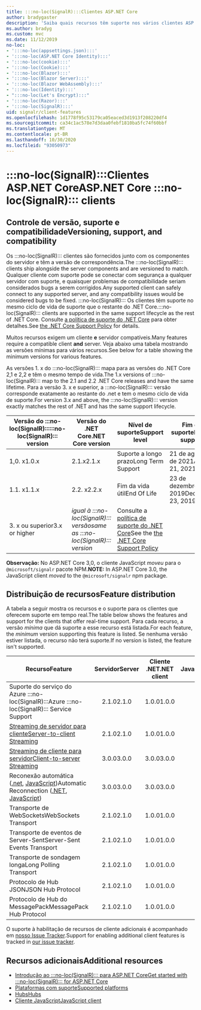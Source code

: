 ```yaml
---
title: :::no-loc(SignalR):::Clientes ASP.NET Core
author: bradygaster
description: 'Saiba quais recursos têm suporte nos vários clientes ASP.NET Core :::no-loc(SignalR)::: .'
ms.author: bradyg
ms.custom: mvc
ms.date: 11/12/2019
no-loc:
- ':::no-loc(appsettings.json):::'
- ':::no-loc(ASP.NET Core Identity):::'
- ':::no-loc(cookie):::'
- ':::no-loc(Cookie):::'
- ':::no-loc(Blazor):::'
- ':::no-loc(Blazor Server):::'
- ':::no-loc(Blazor WebAssembly):::'
- ':::no-loc(Identity):::'
- ":::no-loc(Let's Encrypt):::"
- ':::no-loc(Razor):::'
- ':::no-loc(SignalR):::'
uid: signalr/client-features
ms.openlocfilehash: 1d1778f95c53179ca05eaced3d1913f208220df4
ms.sourcegitcommit: ca34c1ac578e7d3daa0febf1810ba5fc74f60bbf
ms.translationtype: MT
ms.contentlocale: pt-BR
ms.lasthandoff: 10/30/2020
ms.locfileid: "93050973"
---
```

# <a name="aspnet-core-no-locsignalr-clients"></a><span data-ttu-id="f6d5d-103">:::no-loc(SignalR):::Clientes ASP.NET Core</span><span class="sxs-lookup"><span data-stu-id="f6d5d-103">ASP.NET Core :::no-loc(SignalR)::: clients</span></span>

## <a name="versioning-support-and-compatibility"></a><span data-ttu-id="f6d5d-104">Controle de versão, suporte e compatibilidade</span><span class="sxs-lookup"><span data-stu-id="f6d5d-104">Versioning, support, and compatibility</span></span>

<span data-ttu-id="f6d5d-105">Os :::no-loc(SignalR)::: clientes são fornecidos junto com os componentes do servidor e têm a versão de correspondência.</span><span class="sxs-lookup"><span data-stu-id="f6d5d-105">The :::no-loc(SignalR)::: clients ship alongside the server components and are versioned to match.</span></span> <span data-ttu-id="f6d5d-106">Qualquer cliente com suporte pode se conectar com segurança a qualquer servidor com suporte, e quaisquer problemas de compatibilidade seriam considerados bugs a serem corrigidos.</span><span class="sxs-lookup"><span data-stu-id="f6d5d-106">Any supported client can safely connect to any supported server, and any compatibility issues would be considered bugs to be fixed.</span></span> <span data-ttu-id="f6d5d-107">:::no-loc(SignalR)::: Os clientes têm suporte no mesmo ciclo de vida de suporte que o restante do .NET Core.</span><span class="sxs-lookup"><span data-stu-id="f6d5d-107">:::no-loc(SignalR)::: clients are supported in the same support lifecycle as the rest of .NET Core.</span></span> <span data-ttu-id="f6d5d-108">Consulte [a política de suporte do .NET Core](https://dotnet.microsoft.com/platform/support/policy/dotnet-core) para obter detalhes.</span><span class="sxs-lookup"><span data-stu-id="f6d5d-108">See [the .NET Core Support Policy](https://dotnet.microsoft.com/platform/support/policy/dotnet-core) for details.</span></span>

<span data-ttu-id="f6d5d-109">Muitos recursos exigem um cliente **e** servidor compatíveis.</span><span class="sxs-lookup"><span data-stu-id="f6d5d-109">Many features require a compatible client **and** server.</span></span> <span data-ttu-id="f6d5d-110">Veja abaixo uma tabela mostrando as versões mínimas para vários recursos.</span><span class="sxs-lookup"><span data-stu-id="f6d5d-110">See below for a table showing the minimum versions for various features.</span></span>

<span data-ttu-id="f6d5d-111">As versões 1. x do :::no-loc(SignalR)::: mapa para as versões do .NET Core 2,1 e 2,2 e têm o mesmo tempo de vida.</span><span class="sxs-lookup"><span data-stu-id="f6d5d-111">The 1.x versions of :::no-loc(SignalR)::: map to the 2.1 and 2.2 .NET Core releases and have the same lifetime.</span></span> <span data-ttu-id="f6d5d-112">Para a versão 3. x e superior, a :::no-loc(SignalR)::: versão corresponde exatamente ao restante do .net e tem o mesmo ciclo de vida de suporte.</span><span class="sxs-lookup"><span data-stu-id="f6d5d-112">For version 3.x and above, the :::no-loc(SignalR)::: version exactly matches the rest of .NET and has the same support lifecycle.</span></span>

| <span data-ttu-id="f6d5d-113">Versão do :::no-loc(SignalR):::</span><span class="sxs-lookup"><span data-stu-id="f6d5d-113">:::no-loc(SignalR)::: version</span></span> | <span data-ttu-id="f6d5d-114">Versão do .NET Core</span><span class="sxs-lookup"><span data-stu-id="f6d5d-114">.NET Core version</span></span> | <span data-ttu-id="f6d5d-115">Nível de suporte</span><span class="sxs-lookup"><span data-stu-id="f6d5d-115">Support level</span></span> | <span data-ttu-id="f6d5d-116">Fim do suporte</span><span class="sxs-lookup"><span data-stu-id="f6d5d-116">End of support</span></span> |
| - | - | - | - |
| <span data-ttu-id="f6d5d-117">1,0. x</span><span class="sxs-lookup"><span data-stu-id="f6d5d-117">1.0.x</span></span> | <span data-ttu-id="f6d5d-118">2.1.x</span><span class="sxs-lookup"><span data-stu-id="f6d5d-118">2.1.x</span></span> | <span data-ttu-id="f6d5d-119">Suporte a longo prazo</span><span class="sxs-lookup"><span data-stu-id="f6d5d-119">Long Term Support</span></span> | <span data-ttu-id="f6d5d-120">21 de agosto de 2021</span><span class="sxs-lookup"><span data-stu-id="f6d5d-120">August 21, 2021</span></span> |
| <span data-ttu-id="f6d5d-121">1.1. x</span><span class="sxs-lookup"><span data-stu-id="f6d5d-121">1.1.x</span></span> | <span data-ttu-id="f6d5d-122">2.2. x</span><span class="sxs-lookup"><span data-stu-id="f6d5d-122">2.2.x</span></span> | <span data-ttu-id="f6d5d-123">Fim da vida útil</span><span class="sxs-lookup"><span data-stu-id="f6d5d-123">End Of Life</span></span> | <span data-ttu-id="f6d5d-124">23 de dezembro de 2019</span><span class="sxs-lookup"><span data-stu-id="f6d5d-124">December 23, 2019</span></span> |
| <span data-ttu-id="f6d5d-125">3. x ou superior</span><span class="sxs-lookup"><span data-stu-id="f6d5d-125">3.x or higher</span></span> | <span data-ttu-id="f6d5d-126">*igual à :::no-loc(SignalR)::: versão*</span><span class="sxs-lookup"><span data-stu-id="f6d5d-126">*same as :::no-loc(SignalR)::: version*</span></span> | <span data-ttu-id="f6d5d-127">Consulte a [política de suporte do .NET Core](https://dotnet.microsoft.com/platform/support/policy/dotnet-core)</span><span class="sxs-lookup"><span data-stu-id="f6d5d-127">See the [the .NET Core Support Policy](https://dotnet.microsoft.com/platform/support/policy/dotnet-core)</span></span> |

<span data-ttu-id="f6d5d-128">**Observação:** No ASP.NET Core 3,0, o cliente JavaScript *moveu* para o `@microsoft/signalr` pacote NPM.</span><span class="sxs-lookup"><span data-stu-id="f6d5d-128">**NOTE:** In ASP.NET Core 3.0, the JavaScript client *moved* to the `@microsoft/signalr` npm package.</span></span>

## <a name="feature-distribution"></a><span data-ttu-id="f6d5d-129">Distribuição de recursos</span><span class="sxs-lookup"><span data-stu-id="f6d5d-129">Feature distribution</span></span>

<span data-ttu-id="f6d5d-130">A tabela a seguir mostra os recursos e o suporte para os clientes que oferecem suporte em tempo real.</span><span class="sxs-lookup"><span data-stu-id="f6d5d-130">The table below shows the features and support for the clients that offer real-time support.</span></span> <span data-ttu-id="f6d5d-131">Para cada recurso, a versão *mínima* que dá suporte a esse recurso está listada.</span><span class="sxs-lookup"><span data-stu-id="f6d5d-131">For each feature, the *minimum* version supporting this feature is listed.</span></span> <span data-ttu-id="f6d5d-132">Se nenhuma versão estiver listada, o recurso não terá suporte.</span><span class="sxs-lookup"><span data-stu-id="f6d5d-132">If no version is listed, the feature isn't supported.</span></span>

| <span data-ttu-id="f6d5d-133">Recurso</span><span class="sxs-lookup"><span data-stu-id="f6d5d-133">Feature</span></span> | <span data-ttu-id="f6d5d-134">Servidor</span><span class="sxs-lookup"><span data-stu-id="f6d5d-134">Server</span></span> | <span data-ttu-id="f6d5d-135">Cliente .NET</span><span class="sxs-lookup"><span data-stu-id="f6d5d-135">.NET client</span></span> | <span data-ttu-id="f6d5d-136">Cliente JavaScript</span><span class="sxs-lookup"><span data-stu-id="f6d5d-136">JavaScript client</span></span> | <span data-ttu-id="f6d5d-137">Cliente Java</span><span class="sxs-lookup"><span data-stu-id="f6d5d-137">Java client</span></span> |
| ---- | :-: | :-: | :-: | :-: |
| <span data-ttu-id="f6d5d-138">Suporte do serviço do Azure :::no-loc(SignalR):::</span><span class="sxs-lookup"><span data-stu-id="f6d5d-138">Azure :::no-loc(SignalR)::: Service Support</span></span> |<span data-ttu-id="f6d5d-139">2.1.0</span><span class="sxs-lookup"><span data-stu-id="f6d5d-139">2.1.0</span></span>|<span data-ttu-id="f6d5d-140">1.0.0</span><span class="sxs-lookup"><span data-stu-id="f6d5d-140">1.0.0</span></span>|<span data-ttu-id="f6d5d-141">1.0.0</span><span class="sxs-lookup"><span data-stu-id="f6d5d-141">1.0.0</span></span>|<span data-ttu-id="f6d5d-142">1.0.0</span><span class="sxs-lookup"><span data-stu-id="f6d5d-142">1.0.0</span></span>|
| [<span data-ttu-id="f6d5d-143">Streaming de servidor para cliente</span><span class="sxs-lookup"><span data-stu-id="f6d5d-143">Server-to-client Streaming</span></span>](xref:signalr/streaming)          |<span data-ttu-id="f6d5d-144">2.1.0</span><span class="sxs-lookup"><span data-stu-id="f6d5d-144">2.1.0</span></span>|<span data-ttu-id="f6d5d-145">1.0.0</span><span class="sxs-lookup"><span data-stu-id="f6d5d-145">1.0.0</span></span>|<span data-ttu-id="f6d5d-146">1.0.0</span><span class="sxs-lookup"><span data-stu-id="f6d5d-146">1.0.0</span></span>|<span data-ttu-id="f6d5d-147">1.0.0</span><span class="sxs-lookup"><span data-stu-id="f6d5d-147">1.0.0</span></span>|
| [<span data-ttu-id="f6d5d-148">Streaming de cliente para servidor</span><span class="sxs-lookup"><span data-stu-id="f6d5d-148">Client-to-server Streaming</span></span>](xref:signalr/streaming)          |<span data-ttu-id="f6d5d-149">3.0.0</span><span class="sxs-lookup"><span data-stu-id="f6d5d-149">3.0.0</span></span>|<span data-ttu-id="f6d5d-150">3.0.0</span><span class="sxs-lookup"><span data-stu-id="f6d5d-150">3.0.0</span></span>|<span data-ttu-id="f6d5d-151">3.0.0</span><span class="sxs-lookup"><span data-stu-id="f6d5d-151">3.0.0</span></span>|<span data-ttu-id="f6d5d-152">3.0.0</span><span class="sxs-lookup"><span data-stu-id="f6d5d-152">3.0.0</span></span>|
| <span data-ttu-id="f6d5d-153">Reconexão automática ([.net](./dotnet-client.md?tabs=visual-studio&view=aspnetcore-3.0#handle-lost-connection), [JavaScript](./javascript-client.md?view=aspnetcore-3.0#reconnect-clients))</span><span class="sxs-lookup"><span data-stu-id="f6d5d-153">Automatic Reconnection ([.NET](./dotnet-client.md?tabs=visual-studio&view=aspnetcore-3.0#handle-lost-connection), [JavaScript](./javascript-client.md?view=aspnetcore-3.0#reconnect-clients))</span></span>          |<span data-ttu-id="f6d5d-154">3.0.0</span><span class="sxs-lookup"><span data-stu-id="f6d5d-154">3.0.0</span></span>|<span data-ttu-id="f6d5d-155">3.0.0</span><span class="sxs-lookup"><span data-stu-id="f6d5d-155">3.0.0</span></span>|<span data-ttu-id="f6d5d-156">3.0.0</span><span class="sxs-lookup"><span data-stu-id="f6d5d-156">3.0.0</span></span>|❌|
| <span data-ttu-id="f6d5d-157">Transporte de WebSockets</span><span class="sxs-lookup"><span data-stu-id="f6d5d-157">WebSockets Transport</span></span> |<span data-ttu-id="f6d5d-158">2.1.0</span><span class="sxs-lookup"><span data-stu-id="f6d5d-158">2.1.0</span></span>|<span data-ttu-id="f6d5d-159">1.0.0</span><span class="sxs-lookup"><span data-stu-id="f6d5d-159">1.0.0</span></span>|<span data-ttu-id="f6d5d-160">1.0.0</span><span class="sxs-lookup"><span data-stu-id="f6d5d-160">1.0.0</span></span>|<span data-ttu-id="f6d5d-161">1.0.0</span><span class="sxs-lookup"><span data-stu-id="f6d5d-161">1.0.0</span></span>|
| <span data-ttu-id="f6d5d-162">Transporte de eventos de Server-Sent</span><span class="sxs-lookup"><span data-stu-id="f6d5d-162">Server-Sent Events Transport</span></span> |<span data-ttu-id="f6d5d-163">2.1.0</span><span class="sxs-lookup"><span data-stu-id="f6d5d-163">2.1.0</span></span>|<span data-ttu-id="f6d5d-164">1.0.0</span><span class="sxs-lookup"><span data-stu-id="f6d5d-164">1.0.0</span></span>|<span data-ttu-id="f6d5d-165">1.0.0</span><span class="sxs-lookup"><span data-stu-id="f6d5d-165">1.0.0</span></span>|❌|
| <span data-ttu-id="f6d5d-166">Transporte de sondagem longa</span><span class="sxs-lookup"><span data-stu-id="f6d5d-166">Long Polling Transport</span></span> |<span data-ttu-id="f6d5d-167">2.1.0</span><span class="sxs-lookup"><span data-stu-id="f6d5d-167">2.1.0</span></span>|<span data-ttu-id="f6d5d-168">1.0.0</span><span class="sxs-lookup"><span data-stu-id="f6d5d-168">1.0.0</span></span>|<span data-ttu-id="f6d5d-169">1.0.0</span><span class="sxs-lookup"><span data-stu-id="f6d5d-169">1.0.0</span></span>|<span data-ttu-id="f6d5d-170">3.0.0</span><span class="sxs-lookup"><span data-stu-id="f6d5d-170">3.0.0</span></span>|
| <span data-ttu-id="f6d5d-171">Protocolo de Hub JSON</span><span class="sxs-lookup"><span data-stu-id="f6d5d-171">JSON Hub Protocol</span></span> |<span data-ttu-id="f6d5d-172">2.1.0</span><span class="sxs-lookup"><span data-stu-id="f6d5d-172">2.1.0</span></span>|<span data-ttu-id="f6d5d-173">1.0.0</span><span class="sxs-lookup"><span data-stu-id="f6d5d-173">1.0.0</span></span>|<span data-ttu-id="f6d5d-174">1.0.0</span><span class="sxs-lookup"><span data-stu-id="f6d5d-174">1.0.0</span></span>|<span data-ttu-id="f6d5d-175">1.0.0</span><span class="sxs-lookup"><span data-stu-id="f6d5d-175">1.0.0</span></span>|
| <span data-ttu-id="f6d5d-176">Protocolo de Hub do MessagePack</span><span class="sxs-lookup"><span data-stu-id="f6d5d-176">MessagePack Hub Protocol</span></span> |<span data-ttu-id="f6d5d-177">2.1.0</span><span class="sxs-lookup"><span data-stu-id="f6d5d-177">2.1.0</span></span>|<span data-ttu-id="f6d5d-178">1.0.0</span><span class="sxs-lookup"><span data-stu-id="f6d5d-178">1.0.0</span></span>|<span data-ttu-id="f6d5d-179">1.0.0</span><span class="sxs-lookup"><span data-stu-id="f6d5d-179">1.0.0</span></span>|❌|

<span data-ttu-id="f6d5d-180">O suporte à habilitação de recursos de cliente adicionais é acompanhado em [nosso Issue Tracker](https://github.com/dotnet/AspNetCore/issues).</span><span class="sxs-lookup"><span data-stu-id="f6d5d-180">Support for enabling additional client features is tracked in [our issue tracker](https://github.com/dotnet/AspNetCore/issues).</span></span>

## <a name="additional-resources"></a><span data-ttu-id="f6d5d-181">Recursos adicionais</span><span class="sxs-lookup"><span data-stu-id="f6d5d-181">Additional resources</span></span>

* [<span data-ttu-id="f6d5d-182">Introdução ao :::no-loc(SignalR)::: para ASP.NET Core</span><span class="sxs-lookup"><span data-stu-id="f6d5d-182">Get started with :::no-loc(SignalR)::: for ASP.NET Core</span></span>](xref:tutorials/signalr)
* [<span data-ttu-id="f6d5d-183">Plataformas com suporte</span><span class="sxs-lookup"><span data-stu-id="f6d5d-183">Supported platforms</span></span>](xref:signalr/supported-platforms)
* [<span data-ttu-id="f6d5d-184">Hubs</span><span class="sxs-lookup"><span data-stu-id="f6d5d-184">Hubs</span></span>](xref:signalr/hubs)
* [<span data-ttu-id="f6d5d-185">Cliente JavaScript</span><span class="sxs-lookup"><span data-stu-id="f6d5d-185">JavaScript client</span></span>](xref:signalr/javascript-client)